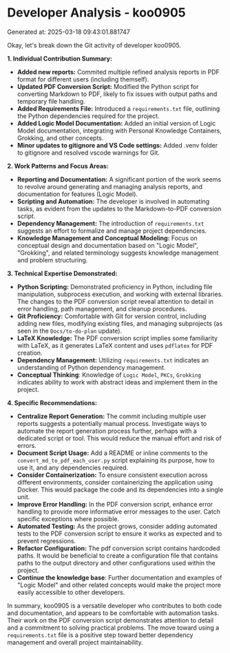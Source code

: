 # Developer Analysis - koo0905
Generated at: 2025-03-18 09:43:01.881747

Okay, let's break down the Git activity of developer koo0905.

**1. Individual Contribution Summary:**

*   **Added new reports:** Commited multiple refined analysis reports in PDF format for different users (including themself).
*   **Updated PDF Conversion Script:** Modified the Python script for converting Markdown to PDF, likely to fix issues with output paths and temporary file handling.
*   **Added Requirements File:** Introduced a `requirements.txt` file, outlining the Python dependencies required for the project.
*   **Added Logic Model Documentation:** Added an initial version of Logic Model documentation, integrating with Personal Knowledge Containers, Grokking, and other concepts.
*   **Minor updates to gitignore and VS Code settings:** Added .venv folder to gitignore and resolved vscode warnings for Git.

**2. Work Patterns and Focus Areas:**

*   **Reporting and Documentation:** A significant portion of the work seems to revolve around generating and managing analysis reports, and documentation for features (Logic Model).
*   **Scripting and Automation:** The developer is involved in automating tasks, as evident from the updates to the Markdown-to-PDF conversion script.
*   **Dependency Management:** The introduction of `requirements.txt` suggests an effort to formalize and manage project dependencies.
*   **Knowledge Management and Conceptual Modeling:** Focus on conceptual design and documentation based on "Logic Model", "Grokking", and related terminology suggests knowledge management and problem structuring.

**3. Technical Expertise Demonstrated:**

*   **Python Scripting:** Demonstrated proficiency in Python, including file manipulation, subprocess execution, and working with external libraries.  The changes to the PDF conversion script reveal attention to detail in error handling, path management, and cleanup procedures.
*   **Git Proficiency:**  Comfortable with Git for version control, including adding new files, modifying existing files, and managing subprojects (as seen in the `Docs/to-do-plan` update).
*   **LaTeX Knowledge:**  The PDF conversion script implies some familiarity with LaTeX, as it generates LaTeX content and uses `pdflatex` for PDF creation.
*   **Dependency Management:** Utilizing `requirements.txt` indicates an understanding of Python dependency management.
*   **Conceptual Thinking**: Knowledge of `Logic Model`, `PKCs`, `Grokking` indicates ability to work with abstract ideas and implement them in the project.

**4. Specific Recommendations:**

*   **Centralize Report Generation:** The commit including multiple user reports suggests a potentially manual process. Investigate ways to automate the report generation process further, perhaps with a dedicated script or tool. This would reduce the manual effort and risk of errors.
*   **Document Script Usage:** Add a README or inline comments to the `convert_md_to_pdf_each_user.py` script explaining its purpose, how to use it, and any dependencies required.
*   **Consider Containerization:**  To ensure consistent execution across different environments, consider containerizing the application using Docker.  This would package the code and its dependencies into a single unit.
*   **Improve Error Handling:**  In the PDF conversion script, enhance error handling to provide more informative error messages to the user. Catch specific exceptions where possible.
*   **Automated Testing:**  As the project grows, consider adding automated tests to the PDF conversion script to ensure it works as expected and to prevent regressions.
*   **Refactor Configuration:** The pdf conversion script contains hardcoded paths. It would be beneficial to create a configuration file that contains paths to the output directory and other configurations used within the project.
*   **Continue the knowledge base**: Further documentation and examples of "Logic Model" and other related concepts would make the project more easily accessible to other developers.

In summary, koo0905 is a versatile developer who contributes to both code and documentation, and appears to be comfortable with automation tasks. Their work on the PDF conversion script demonstrates attention to detail and a commitment to solving practical problems. The move toward using a `requirements.txt` file is a positive step toward better dependency management and overall project maintainability.
